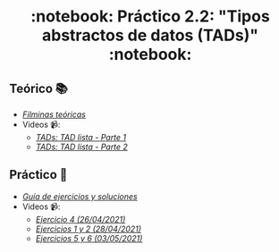 <h1 align="center">
  :notebook: Práctico 2.2: "Tipos abstractos de datos (TADs)" :notebook:
</h1>

## Teórico :books:
- [*Filminas teóricas*](https://github.com/Ferca8/AyED2-FaMAF/blob/main/teorico-practico/2.2-tads/teoria-tads.pdf)
- Videos 📹:
    - [*TADs: TAD lista - Parte 1*](https://www.youtube.com/watch?v=f2EXztXim_4)
    - [*TADs: TAD lista - Parte 2*](https://www.youtube.com/watch?v=0P-T-43s2HM)
## Práctico :memo:
- [*Guía de ejercicios y soluciones*](https://github.com/Ferca8/AyED2-FaMAF/tree/main/teorico-practico/2.2-tads/practico)
- Videos 📹:
    - [*Ejercicio 4 (26/04/2021)*](https://www.youtube.com/watch?v=A8NM97lLjtQ)
    - [*Ejercicios 1 y 2 (28/04/2021)*](https://www.youtube.com/watch?v=XaPVzle7R38)
    - [*Ejercicios 5 y 6 (03/05/2021)*](https://www.youtube.com/watch?v=Er51QVo1mwU)